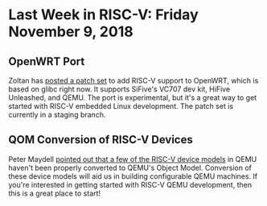 # Last Week in RISC-V: Friday November  9, 2018

## OpenWRT Port

Zoltan has [posted a patch
set](http://lists.infradead.org/pipermail/openwrt-devel/2018-November/014501.html)
to add RISC-V support to OpenWRT, which is based on glibc right now.  It
supports SiFive's VC707 dev kit, HiFive Unleashed, and QEMU.  The port
is experimental, but it's a great way to get started with RISC-V
embedded Linux development.  The patch set is currently in a staging
branch.

## QOM Conversion of RISC-V Devices

Peter Maydell [pointed out that a few of the RISC-V device
models](http://lists.nongnu.org/archive/html/qemu-devel/2018-11/msg01089.html)
in QEMU haven't been properly converted to QEMU's Object Model.
Conversion of these device models will aid us in building configurable
QEMU machines.  If you're interested in getting started with RISC-V QEMU
development, then this is a great place to start!

